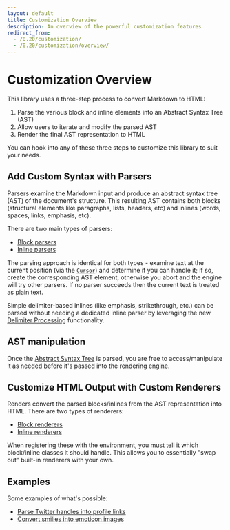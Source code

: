 ```yaml
---
layout: default
title: Customization Overview
description: An overview of the powerful customization features
redirect_from:
  - /0.20/customization/
  - /0.20/customization/overview/
---
```


Customization Overview
======================

This library uses a three-step process to convert Markdown to HTML:

  1. Parse the various block and inline elements into an Abstract Syntax Tree (AST)
  2. Allow users to iterate and modify the parsed AST
  3. Render the final AST representation to HTML

You can hook into any of these three steps to customize this library to suit your needs.

## Add Custom Syntax with Parsers

Parsers examine the Markdown input and produce an abstract syntax tree (AST) of the document's structure.
This resulting AST contains both blocks (structural elements like paragraphs, lists, headers, etc) and inlines (words, spaces, links, emphasis, etc).

There are two main types of parsers:

- [Block parsers](/1.0/customization/block-parsing/)
- [Inline parsers](/1.0/customization/inline-parsing/)

The parsing approach is identical for both types - examine text at the current position (via the [`Cursor`](/1.0/customization/cursor/)) and determine if you can handle it;
if so, create the corresponding AST element,
otherwise you abort and the engine will try other parsers.  If no parser succeeds then the current text is treated as plain text.

Simple delimiter-based inlines (like emphasis, strikethrough, etc.) can be parsed without needing a dedicated inline parser by leveraging the new [Delimiter Processing](/1.0/customization/delimiter-processing/) functionality.

## AST manipulation

Once the [Abstract Syntax Tree](/1.0/customization/abstract-syntax-tree/) is parsed, you are free to access/manipulate it as needed before it's passed into the rendering engine.

## Customize HTML Output with Custom Renderers

Renders convert the parsed blocks/inlines from the AST representation into HTML.  There are two types of renderers:

- [Block renderers](/1.0/customization/block-rendering/)
- [Inline renderers](/1.0/customization/inline-rendering/)

When registering these with the environment, you must tell it which block/inline classes it should handle.  This allows you
to essentially "swap out" built-in renderers with your own.

## Examples

Some examples of what's possible:

* [Parse Twitter handles into profile links](/1.0/customization/inline-parsing#example-1---twitter-handles)
* [Convert smilies into emoticon images](/1.0/customization/inline-parsing#example-2---emoticons)
